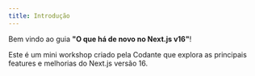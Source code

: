 ```yaml
---
title: Introdução
---
```


Bem vindo ao guia **"O que há de novo no Next.js v16"**!

Este é um mini workshop criado pela Codante que explora as principais features e melhorias do Next.js versão 16.
